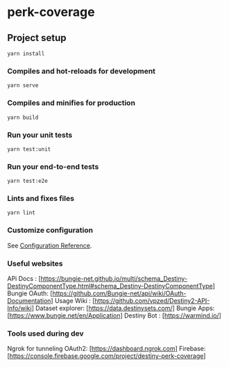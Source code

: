 # perk-coverage

## Project setup
```
yarn install
```

### Compiles and hot-reloads for development
```
yarn serve
```

### Compiles and minifies for production
```
yarn build
```

### Run your unit tests
```
yarn test:unit
```

### Run your end-to-end tests
```
yarn test:e2e
```

### Lints and fixes files
```
yarn lint
```

### Customize configuration
See [Configuration Reference](https://cli.vuejs.org/config/).

### Useful websites
APi Docs : [https://bungie-net.github.io/multi/schema_Destiny-DestinyComponentType.html#schema_Destiny-DestinyComponentType]
Bungie OAuth: [https://github.com/Bungie-net/api/wiki/OAuth-Documentation]
Usage Wiki : [https://github.com/vpzed/Destiny2-API-Info/wiki]
Dataset explorer: [https://data.destinysets.com/]
Bungie Apps: [https://www.bungie.net/en/Application]
Destiny Bot : [https://warmind.io/]

### Tools used during dev
Ngrok for tunneling OAuth2: [https://dashboard.ngrok.com]
Firebase: [https://console.firebase.google.com/project/destiny-perk-coverage]